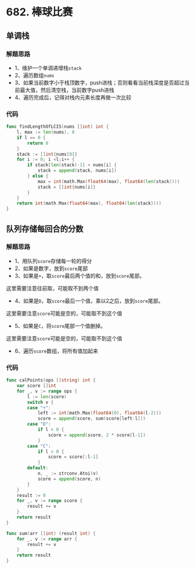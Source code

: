 # 682. 棒球比赛
## 单调栈
### 解题思路
* 1、维护一个单调递增栈``stack``
* 2、遍历数组``nums``
* 3、如果当前数字小于栈顶数字，push进栈；否则看看当前栈深度是否超过当前最大值，然后清空栈，当前数字push进栈
* 4、遍历完成后，记得对栈内元素长度再做一次比较
### 代码

```go
func findLengthOfLCIS(nums []int) int {
	l, max := len(nums), 0
	if l == 0 {
		return 0
	}
	stack := []int{nums[0]}
	for i := 0; i <l;i++ {
		if stack[len(stack)-1] < nums[i] {
			stack = append(stack, nums[i])
		} else {
			max = int(math.Max(float64(max), float64(len(stack))))
			stack = []int{nums[i]}
		}
	}
	return int(math.Max(float64(max), float64(len(stack))))
}
```

## 队列存储每回合的分数
### 解题思路
* 1、用队列``score``存储每一轮的得分
* 2、如果是数字，放到``score``尾部
* 3、如果是``+``，取``score``最后两个值的和，放到``score``尾部。

这里需要注意往前取，可能取不到两个值

* 4、如果是``D``，取``score``最后一个值，乘以2之后，放到``score``尾部。

这里需要注意``score``可能是空的，可能取不到这个值

* 5、如果是``C``，将``score``尾部一个值删掉。

这里需要注意``score``可能是空的，可能取不到这个值

* 6、遍历``score``数组，将所有值加起来

### 代码

```go
func calPoints(ops []string) int {
	var score []int
	for _, v := range ops {
		l := len(score)
		switch v {
		case "+":
			left := int(math.Max(float64(0), float64(l-2)))
			score = append(score, sum(score[left:l]))
		case "D":
			if l > 0 {
				score = append(score, 2 * score[l-1])
			}
		case "C":
			if l > 0 {
				score = score[:l-1]
			}
		default:
			n, _ := strconv.Atoi(v)
			score = append(score, n)
		}
	}
	result := 0
	for _, v := range score {
		result += v
	}
	return result
}

func sum(arr []int) (result int) {
	for _, v := range arr {
		result += v
	}
	return result
}
```
